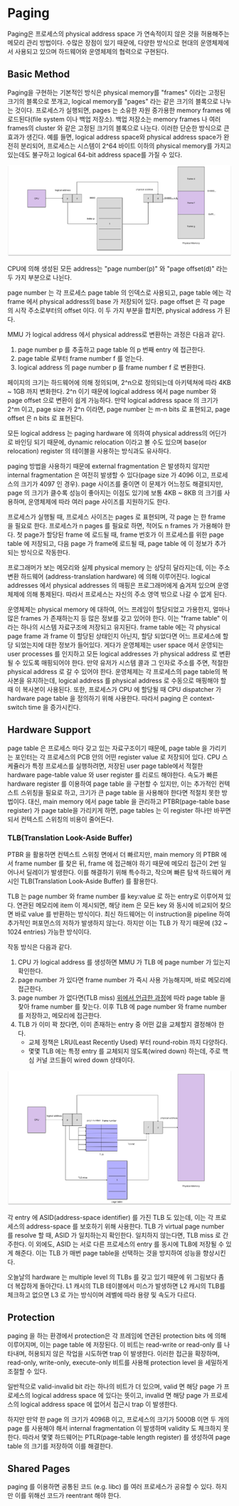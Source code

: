 # Paging

Paging은 프로세스의 physical address space 가 연속적이지 않은 것을 허용해주는 메모리 관리 방법이다. 수많은 장점이 있기 때문에, 다양한 방식으로 현대의 운영체제에서 사용되고 있으며 하드웨어와 운영체제의 협력으로 구현된다.

## Basic Method

Paging을 구현하는 기본적인 방식은 physical memory를 "frames" 이라는 고정된 크기의 블록으로 쪼개고, logical memory를 "pages" 라는 같은 크기의 블록으로 나누는 것이다. 프로세스가 실행되면, pages 는 소유한 자원 중가용한 memory frames 에 로드된다(file system 이나 백업 저장소). 백업 저장소는 memory frames 나 여러 frames의 cluster 와 같은 고정된 크기의 블록으로 나눈다. 이러한 단순한 방식으로 큰 효과가 생긴다. 예를 들면, logical address space와 physical address space가 완전히 분리되어, 프로세스는 시스템이 2^64 바이트 이하의 physical memory를 가지고 있는데도 불구하고 logical 64-bit address space를 가질 수 있다.

![paging hardware](../image/paging-hardware.png)

CPU에 의해 생성된 모든 address는 "page number(p)" 와 "page offset(d)" 라는 두 가지 부분으로 나뉜다.

page number 는 각 프로세스 page table 의 인덱스로 사용되고, page table 에는 각 frame 에서 physical address의 base 가 저장되어 있다. page offset 은 각 page 의 시작 주소로부터의 offset 이다. 이 두 가지 부분을 합치면, physical address 가 된다.

MMU 가 logical address 에서 physical address로 변환하는 과정은 다음과 같다.

1. page number p 를 추출하고 page table 의 p 번째 entry 에 접근한다.
2. page table 로부터 frame number f 를 얻는다.
3. logical address 의 page number p 를 frame number f 로 변환한다.

페이지의 크기는 하드웨어에 의해 정의되며, 2^n으로 정의되는데 아키텍쳐에 따라 4KB ~ 1GB 까지 변화한다. 2^n 이기 때문에 logical address 에서 page number 와 page offset 으로 변환이 쉽게 가능하다. 만약 logical address space 의 크기가 2^m 이고, page size 가 2^n 이라면, page number 는 m-n bits 로 표현되고, page offset 은 n bits 로 표현된다.

모든 logical address 는 paging hardware 에 의하여 physical address의 어딘가로 바인딩 되기 때문에, dynamic relocation 이라고 볼 수도 있으며 base(or relocation) register 의 테이블을 사용하는 방식과도 유사하다.

paging 방법을 사용하기 때문에 external fragmentation 은 발생하지 않지만 internal fragmentation 은 여전히 발생할 수 있다(page size 가 4096 이고, 프로세스의 크기가 4097 인 경우). page 사이즈를 줄이면 이 문제가 어느정도 해결되지만, page 의 크기가 클수록 성능이 좋아지는 이점도 있기에 보통 4KB ~ 8KB 의 크기를 사용하며, 운영체제에 따라 여러 page 사이즈를 지원하기도 한다.

프로세스가 실행될 때, 프로세스 사이즈는 pages 로 표현되며, 각 page 는 한 frame 을 필요로 한다. 프로세스가 n pages 를 필요로 하면, 적어도 n frames 가 가용해야 한다. 첫 page가 할당된 frame 에 로드될 때, frame 번호가 이 프로세스를 위한 page table 에 저장되고, 다음 page 가 frame에 로드될 때, page table 에 이 정보가 추가되는 방식으로 작동한다.

프로그래머가 보는 메모리와 실제 physical memory 는 상당히 달라지는데, 이는 주소 변환 하드웨어 (address-translation hardware) 에 의해 이루어진다. logical addresses 에서 physical addresses 의 매핑은 프로그래머에게 숨겨져 있으며 운영체제에 의해 통제된다. 따라서 프로세스는 자신의 주소 영역 밖으로 나갈 수 없게 된다.

운영체제는 physical memory 에 대하여, 어느 프레임이 할당되었고 가용한지, 얼마나 많은 frames 가 존재하는지 등 많은 정보를 갖고 있어야 한다. 이는 "frame table" 이라는 하나의 시스템 자료구조에 저장되고 유지된다. frame table 에는 각 physical page frame 과 frame 이 할당된 상태인지 아닌지, 할당 되었다면 어느 프로세스에 할당 되었는지에 대한 정보가 들어있다. 게다가 운영체제는 user space 에서 운영되는 user processes 를 인지하고 모든 logical addresses 가 physical address 로 변환될 수 있도록 매핑되어야 한다. 만약 유저가 시스템 콜과 그 인자로 주소를 주면, 적절한 physical address 로 갈 수 있어야 한다. 운영체제는 각 프로세스의 page table의 복사본을 유지하는데, logical address 를 physical address 로 수동으로 매핑해야 할 때 이 복사본이 사용된다. 또한, 프로세스가 CPU 에 할당될 때 CPU dispatcher 가 hardware page table 을 정의하기 위해 사용한다. 따라서 paging 은 context-switch time 을 증가시킨다.

## Hardware Support

page table 은 프로세스 마다 갖고 있는 자료구조이기 때문에, page table 을 가리키는 포인터는 각 프로세스의 PCB 안의 어떤 register value 로 저장되어 있다. CPU 스케쥴러가 특정 프로세스를 실행하려면, 저장된 user page table에서 적절한 hardware page-table value 와 user register 를 리로드 해야한다. 속도가 빠른 hardware register 를 이용하여 page table 을 구현할 수 있지만, 이는 추가적인 컨텍스트 스위칭을 필요로 하고, 크기가 큰 page table 을 사용해야 한다면 적절치 못한 방법이다. 대신, main memory 에서 page table 을 관리하고 PTBR(page-table base register) 가 page table을 가리키게 하면, page tables 는 이 register 하나만 바꾸면 되서 컨텍스트 스위칭의 비용이 줄어든다.

### TLB(Translation Look-Aside Buffer)

PTBR 을 활용하면 컨텍스트 스위칭 면에서 더 빠르지만, main memory 의 PTBR 에서 frame number 를 찾은 뒤, frame 에 접근해야 하기 때문에 메모리 접근이 2번 일어나서 딜레이가 발생한다. 이를 해결하기 위해 특수하고, 작으며 빠른 탐색 하드웨어 캐시인 TLB(Translation Look-Aside Buffer) 를 활용한다.

TLB 는 page number 와 frame number 를 key:value 로 하는 entry로 이루어져 있다. 연관된 메모리에 item 이 제시되면, 해당 item 은 모든 key 와 동시에 비교되어 찾으면 바로 value 를 반환하는 방식이다. 최신 하드웨어는 이 instruction을 pipeline 하여 추가적인 퍼포먼스의 저하가 발생하지 않는다. 하지만 이는 TLB 가 작기 때문에 (32 ~ 1024 entries) 가능한 방식이다.

작동 방식은 다음과 같다.

1. CPU 가 logical address 를 생성하면 MMU 가 TLB 에 page number 가 있는지 확인한다.
2. page number 가 있다면 frame number 가 즉시 사용 가능해지며, 바로 메모리에 접근한다.
3. page number 가 없다면(TLB miss) [위에서 언급한 과정](#basic-hardware)에 따라 page table 을 찾아 frame number 를 찾는다. 이후 TLB 에 page number 와 frame number 를 저장하고, 메모리에 접근한다.
4. TLB 가 이미 꽉 찼다면, 이미 존재하는 entry 중 어떤 값을 교체할지 결정해야 한다.
   - 교체 정책은 LRU(Least Recently Used) 부터 round-robin 까지 다양하다.
   - 몇몇 TLB 에는 특정 entry 를 교체되지 않도록(wired down) 하는데, 주로 핵심 커널 코드들이 wired down 상태이다.

![TLB with physical memory](../image/physical-memory-with-TLB.jpeg)

각 entry 에 ASID(address-space identifier) 를 가진 TLB 도 있는데, 이는 각 프로세스의 address-space 를 보호하기 위해 사용한다. TLB 가 virtual page number 를 resolve 할 때, ASID 가 일치하는지 확인한다. 일치하지 않는다면, TLB miss 로 간주한다. 이 외에도, ASID 는 서로 다른 프로세스의 entry 를 동시에 TLB에 저장될 수 있게 해준다. 이는 TLB 가 매번 page table을 선택하는 것을 방지하여 성능을 향상시킨다.

오늘날의 hardware 는 multiple level 의 TLBs 를 갖고 있기 때문에 위 그림보다 좀 더 복잡하게 돌아간다. L1 캐시의 TLB 테이블에서 미스가 발생하면 L2 캐시의 TLB를 체크하고 없으면 L3 로 가는 방식이며 레벨에 따라 용량 및 속도가 다르다.

## Protection

paging 을 하는 환경에서 protection은 각 프레임에 연관된 protection bits 에 의해 이루어지며, 이는 page table 에 저장된다. 이 비트는 read-write or read-only 를 나타내며, 허용되지 않은 작업을 시도하면 trap 이 발생한다. 이러한 접근을 확장하며, read-only, write-only, execute-only 비트를 사용해 protection level 을 세밀하게 조절할 수 있다.

일반적으로 valid-invalid bit 라는 하나의 비트가 더 있으며, valid 면 해당 page 가 프로세스의 logical address space 에 있다는 뜻이고, invalid 면 해당 page 가 프로세스의 logical address space 에 없어서 접근시 trap 이 발생한다.

하지만 만약 한 page 의 크기가 4096B 이고, 프로세스의 크기가 5000B 이면 두 개의 page 를 사용해야 해서 internal fragmentation 이 발생하며 validity 도 체크하지 못한다. 따라서 몇몇 하드웨어는 PTLR(page-table length register) 를 생성하여 page table 의 크기를 저장하여 이를 해결한다.

## Shared Pages

paging 를 이용하면 공통된 코드 (e.g. libc) 를 여러 프로세스가 공유할 수 있다. 하지만 이를 위해선 코드가 reentrant 해야 한다.

